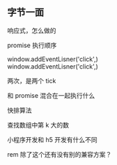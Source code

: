 ## 字节一面

响应式，怎么做的

promise 执行顺序

window.addEventLisner('click',)  
window.addEventLisner('click',) 

两次，是两个 tick

和 promise 混合在一起执行什么

快排算法

查找数组中第 k 大的数

小程序开发和 h5 开发有什么不同


rem 除了这个还有没有别的兼容方案？

